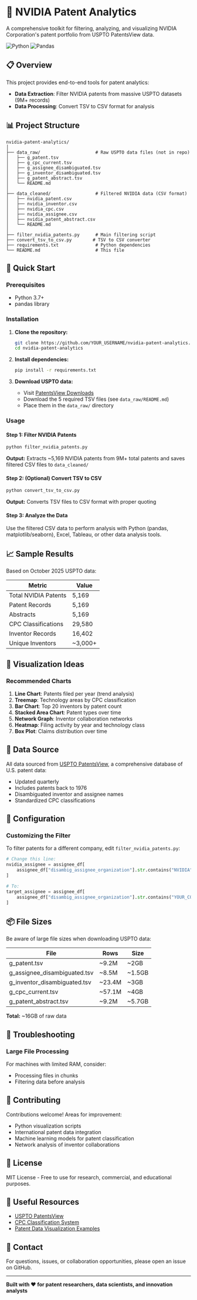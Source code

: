 # 🎯 NVIDIA Patent Analytics

A comprehensive toolkit for filtering, analyzing, and visualizing NVIDIA Corporation's patent portfolio from USPTO PatentsView data.

![Python](https://img.shields.io/badge/python-3.7+-blue.svg)
![Pandas](https://img.shields.io/badge/pandas-1.3%2B-green.svg)

## 📋 Overview

This project provides end-to-end tools for patent analytics:
- **Data Extraction**: Filter NVIDIA patents from massive USPTO datasets (9M+ records)
- **Data Processing**: Convert TSV to CSV format for analysis

## 📊 Project Structure

```
nvidia-patent-analytics/
│
├── data_raw/                     # Raw USPTO data files (not in repo)
│   ├── g_patent.tsv
│   ├── g_cpc_current.tsv
│   ├── g_assignee_disambiguated.tsv
│   ├── g_inventor_disambiguated.tsv
│   ├── g_patent_abstract.tsv
│   └── README.md
│
├── data_cleaned/                 # Filtered NVIDIA data (CSV format)
│   ├── nvidia_patent.csv
│   ├── nvidia_inventor.csv
│   ├── nvidia_cpc.csv
│   ├── nvidia_assignee.csv
│   ├── nvidia_patent_abstract.csv
│   └── README.md
│
├── filter_nvidia_patents.py      # Main filtering script
├── convert_tsv_to_csv.py        # TSV to CSV converter
├── requirements.txt              # Python dependencies
└── README.md                     # This file
```

## 🚀 Quick Start

### Prerequisites

- Python 3.7+
- pandas library

### Installation

1. **Clone the repository:**
   ```bash
   git clone https://github.com/YOUR_USERNAME/nvidia-patent-analytics.git
   cd nvidia-patent-analytics
   ```

2. **Install dependencies:**
   ```bash
   pip install -r requirements.txt
   ```

3. **Download USPTO data:**
   - Visit [PatentsView Downloads](https://patentsview.org/download/data-download-tables)
   - Download the 5 required TSV files (see `data_raw/README.md`)
   - Place them in the `data_raw/` directory

### Usage

#### Step 1: Filter NVIDIA Patents

```bash
python filter_nvidia_patents.py
```

**Output:** Extracts ~5,169 NVIDIA patents from 9M+ total patents and saves filtered CSV files to `data_cleaned/`

#### Step 2: (Optional) Convert TSV to CSV

```bash
python convert_tsv_to_csv.py
```

**Output:** Converts TSV files to CSV format with proper quoting

#### Step 3: Analyze the Data

Use the filtered CSV data to perform analysis with Python (pandas, matplotlib/seaborn), Excel, Tableau, or other data analysis tools.

## 📈 Sample Results

Based on October 2025 USPTO data:

| Metric | Value |
|--------|-------|
| Total NVIDIA Patents | 5,169 |
| Patent Records | 5,169 |
| Abstracts | 5,169 |
| CPC Classifications | 29,580 |
| Inventor Records | 16,402 |
| Unique Inventors | ~3,000+ |

## 🎨 Visualization Ideas

### Recommended Charts

1. **Line Chart**: Patents filed per year (trend analysis)
2. **Treemap**: Technology areas by CPC classification
3. **Bar Chart**: Top 20 inventors by patent count
4. **Stacked Area Chart**: Patent types over time
5. **Network Graph**: Inventor collaboration networks
6. **Heatmap**: Filing activity by year and technology class
7. **Box Plot**: Claims distribution over time

## 📝 Data Source

All data sourced from [USPTO PatentsView](https://patentsview.org/), a comprehensive database of U.S. patent data:
- Updated quarterly
- Includes patents back to 1976
- Disambiguated inventor and assignee names
- Standardized CPC classifications

## 🔧 Configuration

### Customizing the Filter

To filter patents for a different company, edit `filter_nvidia_patents.py`:

```python
# Change this line:
nvidia_assignee = assignee_df[
    assignee_df["disambig_assignee_organization"].str.contains("NVIDIA", case=False, na=False)
]

# To:
target_assignee = assignee_df[
    assignee_df["disambig_assignee_organization"].str.contains("YOUR_COMPANY", case=False, na=False)
]
```

## 📦 File Sizes

Be aware of large file sizes when downloading USPTO data:

| File | Rows | Size |
|------|------|------|
| g_patent.tsv | ~9.2M | ~2GB |
| g_assignee_disambiguated.tsv | ~8.5M | ~1.5GB |
| g_inventor_disambiguated.tsv | ~23.4M | ~3GB |
| g_cpc_current.tsv | ~57.1M | ~4GB |
| g_patent_abstract.tsv | ~9.2M | ~5.7GB |

**Total:** ~16GB of raw data

## 🐛 Troubleshooting

### Large File Processing

For machines with limited RAM, consider:
- Processing files in chunks
- Filtering data before analysis

## 🤝 Contributing

Contributions welcome! Areas for improvement:
- Python visualization scripts
- International patent data integration
- Machine learning models for patent classification
- Network analysis of inventor collaborations

## 📄 License

MIT License - Free to use for research, commercial, and educational purposes.

## 🔗 Useful Resources

- [USPTO PatentsView](https://patentsview.org/)
- [CPC Classification System](https://www.cooperativepatentclassification.org/)
- [Patent Data Visualization Examples](https://patentsview.org/visualizations)

## 📧 Contact

For questions, issues, or collaboration opportunities, please open an issue on GitHub.

---

**Built with ❤️ for patent researchers, data scientists, and innovation analysts**

